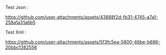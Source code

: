 Test Json :


https://github.com/user-attachments/assets/43888f2d-fb31-4745-a7a1-258a1a31a6b5

Test Xml :



https://github.com/user-attachments/assets/5f3fc5ea-5800-46be-b686-20bbc1382556

